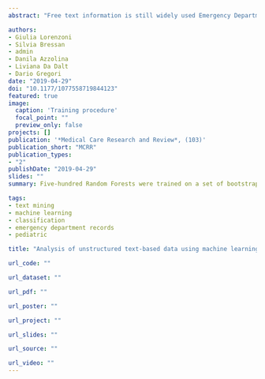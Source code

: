 ```yaml
---
abstract: "Free text information is still widely used Emergency Department (ED) records. Machine Learning Techniques (MLT) are useful for analyzing narratives, but they have been used mostly for English-language datasets. Considering such a framework, it was tested the performance of an ML classification task of a Spanish-language ED visits database. ED visits collected in the EDs of nine hospitals in Nicaragua were analyzed. Spanish-language, free-text discharge diagnoses were considered in the analysis. Five-hundred Random Forests were trained on a set of bootstrap samples of the whole dataset (1789 ED visits) to perform the classification task. For each one, after having identified optimal parameter value, the final validated model was trained on the whole bootstrapped dataset and tested. The classification accuracies had a median of 0.783 (95% C.I. 0.779-0.796). MLTs seemed to be a promising opportunity for the exploitation of unstructured information reported in ED records in low- and middle-income Spanish-speaking countries."

authors:
- Giulia Lorenzoni
- Silvia Bressan
- admin
- Danila Azzolina
- Liviana Da Dalt 
- Dario Gregori
date: "2019-04-29"
doi: "10.1177/1077558719844123"
featured: true
image:
  caption: 'Training procedure'
  focal_point: ""
  preview_only: false
projects: []
publication: '*Medical Care Research and Review*, (103)'
publication_short: "MCRR"
publication_types:
- "2"
publishDate: "2019-04-29"
slides: ""
summary: Five-hundred Random Forests were trained on a set of bootstrap samples of the whole dataset (1789 ED visits) to perform the classification task. MLTs seemed to be a promising opportunity for the exploitation of unstructured information reported in ED records in low- and middle-income Spanish-speaking countries.

tags:
- text mining
- machine learning
- classification
- emergency department records
- pediatric

title: "Analysis of unstructured text-based data using machine learning techniques: the case of pediatric emergency department records in Nicaragua"

url_code: ""

url_dataset: ""

url_pdf: ""

url_poster: ""

url_project: ""

url_slides: ""

url_source: ""

url_video: ""
---
```


